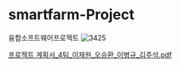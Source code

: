 # smartfarm-Project
융합소프트웨어프로젝트
![3425](https://github.com/user-attachments/assets/840d7913-d6d0-43bc-9a46-78ca1ce363fc)

[프로젝트 계획서_4팀_이재원_오승환_이병규_김주석.pdf](https://github.com/user-attachments/files/17108745/_4._._._._.pdf)

